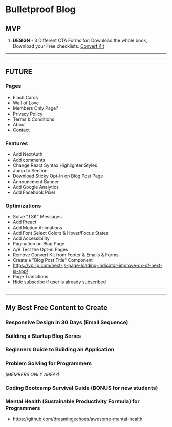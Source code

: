 # Bulletproof Blog

## MVP

1. **DESIGN** - 3 Different CTA Forms for: Download the whole book, Download your Free checklists. [Convert Kit](https://app.convertkit.com/forms/designers/2853063/edit)

---

---

## FUTURE

### Pages

- Flash Cards
- Wall of Love
- Members Only Page?
- Privacy Policy
- Terms & Conditions
- About
- Contact

### Features

- Add NextAuth
- Add comments
- Change React Syntax Highlighter Styles
- Jump to Section
- Download Sticky Opt-In on Blog Post Page
- Announcment Banner
- Add Google Analytics
- Add Facebook Pixel

### Optimizations

- Solve "TSK" Messages
- Add [Preact](https://github.com/leerob/leerob.io/blob/main/package.json)
- Add Motion Animations
- Add Font Select Colors & Hover/Focus States
- Add Accessibility
- Pagination on Blog Page
- A/B Test the Opt-in Pages
- Remove Convert Kit from Footer & Emails & Forms
- Create a "Blog Post Title" Component
- https://vpilip.com/next-js-page-loading-indicator-improve-ux-of-next-js-app/
- Page Transitions
- Hide subscribe if user is already subscribed

---

---

## My Best Free Content to Create

### Responsive Design in 30 Days (Email Sequence)

### Building a Startup Blog Series

### Beginners Guide to Building an Application

### Problem Solving for Programmers

_(MEMBERS ONLY AREA?)_

### Coding Bootcamp Survival Guide (BONUS for new students)

### Mental Health (Sustainable Productivity Formula) for Programmers

- https://github.com/dreamingechoes/awesome-mental-health
